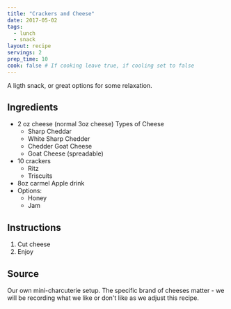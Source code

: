 ```yaml
---
title: "Crackers and Cheese"
date: 2017-05-02
tags: 
  - lunch
  - snack
layout: recipe
servings: 2
prep_time: 10
cook: false # If cooking leave true, if cooling set to false
---
```


A ligth snack, or great options for some relaxation.

## Ingredients

- 2 oz cheese (normal 3oz cheese)  Types of Cheese
  - Sharp Cheddar
  - White Sharp Chedder
  - Chedder Goat Cheese
  - Goat Cheese (spreadable)
- 10 crackers
  - Ritz
  - Triscuits
- 8oz carmel Apple drink
- Options:
  - Honey
  - Jam


## Instructions

1. Cut cheese
2. Enjoy

## Source

Our own mini-charcuterie setup.  The specific brand of cheeses matter - we will be recording what we like or don't like as we adjust this recipe.


